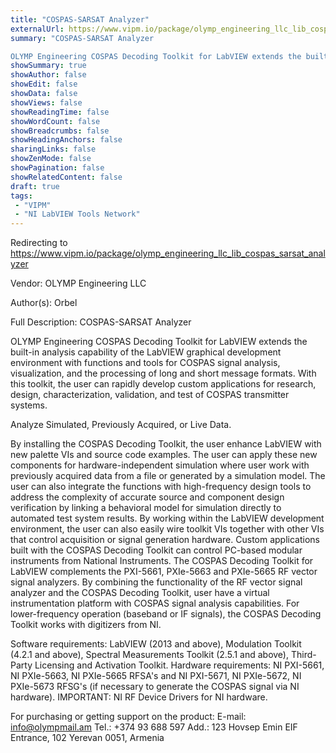 ```yaml
---
title: "COSPAS-SARSAT Analyzer"
externalUrl: https://www.vipm.io/package/olymp_engineering_llc_lib_cospas_sarsat_analyzer
summary: "COSPAS-SARSAT Analyzer

OLYMP Engineering COSPAS Decoding Toolkit for LabVIEW extends the built-in analysis capability of the LabVIEW graphical development environment with functions and tools for COSPAS signal analysis, visualization, and the processing of long and short message formats."
showSummary: true
showAuthor: false
showEdit: false
showData: false
showViews: false
showReadingTime: false
showWordCount: false
showBreadcrumbs: false
showHeadingAnchors: false
sharingLinks: false
showZenMode: false
showPagination: false
showRelatedContent: false
draft: true
tags:
 - "VIPM"
 - "NI LabVIEW Tools Network"
---
```


Redirecting to https://www.vipm.io/package/olymp_engineering_llc_lib_cospas_sarsat_analyzer

Vendor: OLYMP Engineering LLC

Author(s): Orbel
 
Full Description:
COSPAS-SARSAT Analyzer

OLYMP Engineering COSPAS Decoding Toolkit for LabVIEW extends the built-in analysis capability of the LabVIEW graphical development environment with functions and tools for COSPAS signal analysis, visualization, and the processing of long and short message formats. With this toolkit, the user can rapidly develop custom applications for research, design, characterization, validation, and test of COSPAS transmitter systems. 

Analyze Simulated, Previously Acquired, or Live Data.

By installing the COSPAS Decoding Toolkit, the user enhance LabVIEW with new palette VIs and source code examples. The user can apply these new components for hardware-independent simulation where user work with previously acquired data from a file or generated by a simulation model. The user can also integrate the functions with high-frequency design tools to address the complexity of accurate source and component design verification by linking a behavioral model for simulation directly  to automated test system results. By working within the LabVIEW development environment, the user can also easily wire toolkit VIs together with other VIs that control acquisition or signal generation hardware. Custom applications built with the COSPAS Decoding Toolkit can control PC-based modular instruments from National Instruments.
The COSPAS Decoding Toolkit for LabVIEW complements the PXI-5661, PXIe-5663 and PXIe-5665 RF vector signal analyzers. By combining the functionality of the RF vector signal analyzer and the COSPAS Decoding Toolkit, user have a virtual instrumentation platform with COSPAS signal analysis capabilities. For lower-frequency operation (baseband or IF signals), the COSPAS Decoding Toolkit works with digitizers from NI.

Software requirements: LabVIEW (2013 and above), Modulation Toolkit (4.2.1 and above), Spectral Measurements Toolkit (2.5.1 and above), Third-Party Licensing and Activation Toolkit.
Hardware requirements: NI PXI-5661, NI PXIe-5663, NI PXIe-5665 RFSA's and NI PXI-5671, NI PXIe-5672, NI PXIe-5673 RFSG's (if necessary to generate the COSPAS signal via NI hardware).
IMPORTANT: NI RF Device Drivers for NI hardware.


For purchasing or getting support on the product:
E-mail: info@olympmail.am
Tel.: +374 93 688 597
Add.: 123 Hovsep Emin EIF Entrance, 102
                             Yerevan 0051, Armenia